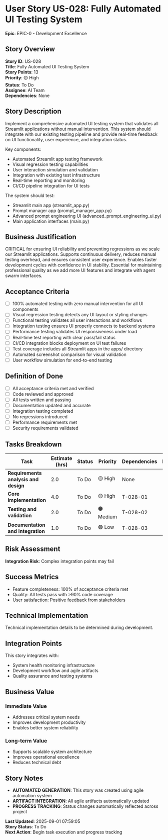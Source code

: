 # User Story US-028: Fully Automated UI Testing System

**Epic**: EPIC-0 - Development Excellence


## Story Overview
**Story ID**: US-028  
**Title**: Fully Automated UI Testing System  
**Story Points**: 13  
**Priority**: 🟡 High  
**Status**: To Do  
**Assignee**: AI Team  
**Dependencies**: None  

## Story Description

Implement a comprehensive automated UI testing system that validates all Streamlit applications 
without manual intervention. This system should integrate with our existing testing pipeline 
and provide real-time feedback on UI functionality, user experience, and integration status.

Key components:
- Automated Streamlit app testing framework
- Visual regression testing capabilities
- User interaction simulation and validation
- Integration with existing test infrastructure
- Real-time reporting and monitoring
- CI/CD pipeline integration for UI tests

The system should test:
- Streamlit main app (streamlit_app.py)
- Prompt manager app (prompt_manager_app.py) 
- Advanced prompt engineering UI (advanced_prompt_engineering_ui.py)
- Main application interfaces (main.py)


## Business Justification

CRITICAL for ensuring UI reliability and preventing regressions as we scale our Streamlit applications.
Supports continuous delivery, reduces manual testing overhead, and ensures consistent user experience.
Enables faster development cycles with confidence in UI stability. Essential for maintaining
professional quality as we add more UI features and integrate with agent swarm interfaces.


## Acceptance Criteria
- [ ] 100% automated testing with zero manual intervention for all UI components
- [ ] Visual regression testing detects any UI layout or styling changes
- [ ] Functional testing validates all user interactions and workflows
- [ ] Integration testing ensures UI properly connects to backend systems
- [ ] Performance testing validates UI responsiveness under load
- [ ] Real-time test reporting with clear pass/fail status
- [ ] CI/CD integration blocks deployment on UI test failures
- [ ] Test coverage includes all Streamlit apps in the apps/ directory
- [ ] Automated screenshot comparison for visual validation
- [ ] User workflow simulation for end-to-end testing

## Definition of Done
- [ ] All acceptance criteria met and verified
- [ ] Code reviewed and approved
- [ ] All tests written and passing
- [ ] Documentation updated and accurate
- [ ] Integration testing completed
- [ ] No regressions introduced
- [ ] Performance requirements met
- [ ] Security requirements validated

## Tasks Breakdown
| Task | Estimate (hrs) | Status | Priority | Dependencies | Notes |
|------|----------------|--------|----------|--------------|-------|
| **Requirements analysis and design** | 2.0 | To Do | 🟡 High | None |  |
| **Core implementation** | 4.0 | To Do | 🟡 High | T-028-01 |  |
| **Testing and validation** | 2.0 | To Do | 🟠 Medium | T-028-02 |  |
| **Documentation and integration** | 1.0 | To Do | 🟢 Low | T-028-03 |  |

## Risk Assessment
**Integration Risk**: Complex integration points may fail

## Success Metrics
- Feature completeness: 100% of acceptance criteria met
- Quality: All tests pass with >90% code coverage
- User satisfaction: Positive feedback from stakeholders

## Technical Implementation
Technical implementation details to be determined during development.

## Integration Points
This story integrates with:
- System health monitoring infrastructure
- Development workflow and agile artifacts
- Quality assurance and testing systems

## Business Value
### **Immediate Value**
- Addresses critical system needs
- Improves development productivity  
- Enables better system reliability

### **Long-term Value**
- Supports scalable system architecture
- Improves operational excellence
- Reduces technical debt

## Story Notes
- **AUTOMATED GENERATION**: This story was created using agile automation system
- **ARTIFACT INTEGRATION**: All agile artifacts automatically updated
- **PROGRESS TRACKING**: Status changes automatically reflected across project

**Last Updated**: 2025-09-01 07:59:05  
**Story Status**: To Do  
**Next Action**: Begin task execution and progress tracking
